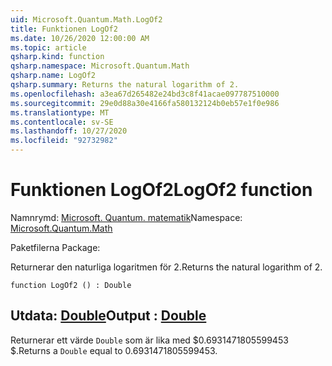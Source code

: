 ```yaml
---
uid: Microsoft.Quantum.Math.LogOf2
title: Funktionen LogOf2
ms.date: 10/26/2020 12:00:00 AM
ms.topic: article
qsharp.kind: function
qsharp.namespace: Microsoft.Quantum.Math
qsharp.name: LogOf2
qsharp.summary: Returns the natural logarithm of 2.
ms.openlocfilehash: a3ea67d265482e24bd3c8f41acae097787510000
ms.sourcegitcommit: 29e0d88a30e4166fa580132124b0eb57e1f0e986
ms.translationtype: MT
ms.contentlocale: sv-SE
ms.lasthandoff: 10/27/2020
ms.locfileid: "92732982"
---
```

# <a name="logof2-function"></a><span data-ttu-id="cf5c5-102">Funktionen LogOf2</span><span class="sxs-lookup"><span data-stu-id="cf5c5-102">LogOf2 function</span></span>

<span data-ttu-id="cf5c5-103">Namnrymd: [Microsoft. Quantum. matematik](xref:Microsoft.Quantum.Math)</span><span class="sxs-lookup"><span data-stu-id="cf5c5-103">Namespace: [Microsoft.Quantum.Math](xref:Microsoft.Quantum.Math)</span></span>

<span data-ttu-id="cf5c5-104">Paketfilerna [](https://nuget.org/packages/)</span><span class="sxs-lookup"><span data-stu-id="cf5c5-104">Package: [](https://nuget.org/packages/)</span></span>


<span data-ttu-id="cf5c5-105">Returnerar den naturliga logaritmen för 2.</span><span class="sxs-lookup"><span data-stu-id="cf5c5-105">Returns the natural logarithm of 2.</span></span>

```qsharp
function LogOf2 () : Double
```


## <a name="output--double"></a><span data-ttu-id="cf5c5-106">Utdata: [Double](xref:microsoft.quantum.lang-ref.double)</span><span class="sxs-lookup"><span data-stu-id="cf5c5-106">Output : [Double](xref:microsoft.quantum.lang-ref.double)</span></span>

<span data-ttu-id="cf5c5-107">Returnerar ett värde `Double` som är lika med $0.6931471805599453 $.</span><span class="sxs-lookup"><span data-stu-id="cf5c5-107">Returns a `Double` equal to $0.6931471805599453$.</span></span>